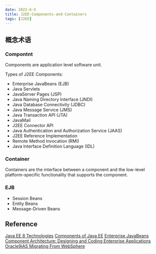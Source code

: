 ```yaml
---
date: 2022-6-5
title: J2EE-Components-and-Containers
tags: [J2EE]
---
```


## 概念术语

### Compontnt

Components are application level software unit.

Types of J2EE Components:

- Enterprise JavaBeans (EJB)
- Java Servlets
- JavaServer Pages (JSP)
- Java Naming Directory Interface (JNDI)
- Java Database Connectivity (JDBC)
- Java Message Service (JMS)
- Java Transaction API (JTA)
- JavaMail
- J2EE Connector API
- Java Authentication and Authorization Service (JAAS)
- J2EE Reference Implementation
- Remote Method Invocation (RMI)
- Java Interface Definition Language (IDL)

### Container

Containers are the interface between a component and the low-level platform-specific functionality that supports the component.

### EJB

- Session Beans
- Entity Beans
- Message-Driven Beans

## Reference

[Java EE 8 Technologies](https://www.oracle.com/java/technologies/javaee/javaeetechnologies.html#javaee8)
[Components of Java EE](https://www.youtube.com/watch?v=XiJ6r6Ea6N0)
[Enterprise JavaBeans Component Architecture: Designing and Coding Enterprise Applications](https://www.informit.com/articles/article.aspx?p=28706&seqNum=2)
[Oracle9iAS Migrating From WebSphere](https://docs.oracle.com/cd/B10018_07/migrate.902/a95110/overview.htm)